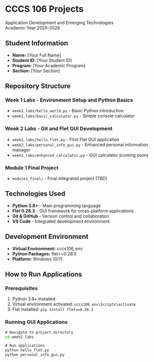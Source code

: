 # CCCS 106 Projects
Application Development and Emerging Technologies  
Academic Year 2025-2026

## Student Information
- **Name:** [Your Full Name]
- **Student ID:** [Your Student ID]
- **Program:** [Your Academic Program]
- **Section:** [Your Section]

## Repository Structure

### Week 1 Labs - Environment Setup and Python Basics
- `week1_labs/hello_world.py` - Basic Python introduction
- `week1_labs/basic_calculator.py` - Simple console calculator

### Week 2 Labs - Git and Flet GUI Development
- `week2_labs/hello_flet.py` - First Flet GUI application
- `week2_labs/personal_info_gui.py` - Enhanced personal information manager
- `week2_labs/enhanced_calculator.py` - GUI calculator (coming soon)

### Module 1 Final Project
- `module1_final/` - Final integrated project (TBD)

## Technologies Used
- **Python 3.8+** - Main programming language
- **Flet 0.28.3** - GUI framework for cross-platform applications
- **Git & GitHub** - Version control and collaboration
- **VS Code** - Integrated development environment

## Development Environment
- **Virtual Environment:** cccs106_env
- **Python Packages:** flet==0.28.3
- **Platform:** Windows 10/11

## How to Run Applications

### Prerequisites
1. Python 3.8+ installed
2. Virtual environment activated: `cccs106_env\Scripts\activate`
3. Flet installed: `pip install flet==0.28.3`

### Running GUI Applications
```cmd
# Navigate to project directory
cd week2_labs

# Run applications
python hello_flet.py
python personal_info_gui.py
